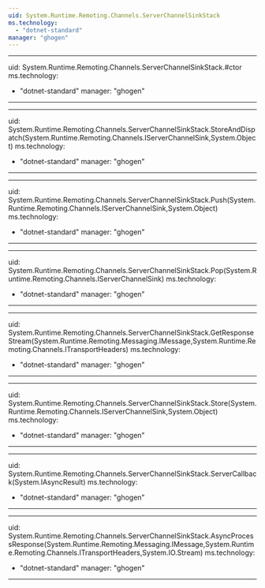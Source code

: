 ```yaml
---
uid: System.Runtime.Remoting.Channels.ServerChannelSinkStack
ms.technology: 
  - "dotnet-standard"
manager: "ghogen"
---
```


---
uid: System.Runtime.Remoting.Channels.ServerChannelSinkStack.#ctor
ms.technology: 
  - "dotnet-standard"
manager: "ghogen"
---

---
uid: System.Runtime.Remoting.Channels.ServerChannelSinkStack.StoreAndDispatch(System.Runtime.Remoting.Channels.IServerChannelSink,System.Object)
ms.technology: 
  - "dotnet-standard"
manager: "ghogen"
---

---
uid: System.Runtime.Remoting.Channels.ServerChannelSinkStack.Push(System.Runtime.Remoting.Channels.IServerChannelSink,System.Object)
ms.technology: 
  - "dotnet-standard"
manager: "ghogen"
---

---
uid: System.Runtime.Remoting.Channels.ServerChannelSinkStack.Pop(System.Runtime.Remoting.Channels.IServerChannelSink)
ms.technology: 
  - "dotnet-standard"
manager: "ghogen"
---

---
uid: System.Runtime.Remoting.Channels.ServerChannelSinkStack.GetResponseStream(System.Runtime.Remoting.Messaging.IMessage,System.Runtime.Remoting.Channels.ITransportHeaders)
ms.technology: 
  - "dotnet-standard"
manager: "ghogen"
---

---
uid: System.Runtime.Remoting.Channels.ServerChannelSinkStack.Store(System.Runtime.Remoting.Channels.IServerChannelSink,System.Object)
ms.technology: 
  - "dotnet-standard"
manager: "ghogen"
---

---
uid: System.Runtime.Remoting.Channels.ServerChannelSinkStack.ServerCallback(System.IAsyncResult)
ms.technology: 
  - "dotnet-standard"
manager: "ghogen"
---

---
uid: System.Runtime.Remoting.Channels.ServerChannelSinkStack.AsyncProcessResponse(System.Runtime.Remoting.Messaging.IMessage,System.Runtime.Remoting.Channels.ITransportHeaders,System.IO.Stream)
ms.technology: 
  - "dotnet-standard"
manager: "ghogen"
---
